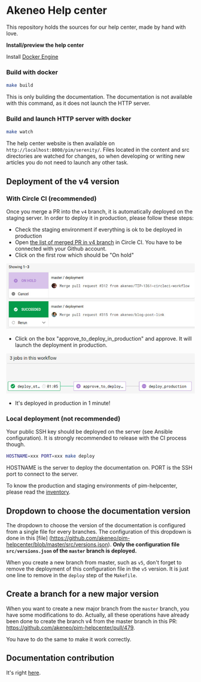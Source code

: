 # Akeneo Help center
This repository holds the sources for our help center, made by hand with love.

**Install/preview the help center**

Install [Docker Engine](https://docs.docker.com/engine/installation/)

### Build with docker

```bash
make build
```

This is only building the documentation. The documentation is not available with this command, as it does not launch the HTTP server. 

### Build and launch HTTP server with docker

```bash
make watch
```

The help center website is then available on `http://localhost:8000/pim/serenity/`.
Files located in the content and src directories are watched for changes, so when developing or writing new articles you do not need to launch any other task.

## Deployment of the v4 version

### With Circle CI (recommended)

Once you merge a PR into the `v4` branch, it is automatically deployed on the staging server. In order to deploy it in production, please follow these steps:

- Check the staging environment if everything is ok to be deployed in production
- Open [the list of merged PR in v4 branch](https://circleci.com/gh/akeneo/workflows/pim-helpcenter/tree/v4) in Circle CI. You have to be connected with your Github account.
- Click on the first row which should be "On hold"

![List of merged PR in v4](.circleci/list_workflows.jpg)

- Click on the box "approve_to_deploy_in_production" and approve. It will launch the deployment in production.

![List of jobs in a workflow](.circleci/list_jobs.jpg)

- It's deployed in production in 1 minute!

### Local deployment (not recommended)

Your public SSH key should be deployed on the server (see Ansible configuration). It is strongly recommended to release with the CI process though.

```bash
HOSTNAME=xxx PORT=xxx make deploy
```

HOSTNAME is the server to deploy the documentation on.
PORT is the SSH port to connect to the server.

To know the production and staging environments of pim-helpcenter, please read the [inventory](https://github.com/akeneo/ansible/blob/master/inventories/core.inventory).

## Dropdown to choose the documentation version

The dropdown to choose the version of the documentation  is configured from a single file for every branches. The configuration of this dropdown is done in this [file] (https://github.com/akeneo/pim-helpcenter/blob/master/src/versions.json). **Only the configuration file `src/versions.json` of the `master` branch is deployed.** 

When you create a new branch from master, such as `v5`, don't forget to remove the deployment of this configuration file in the `v5` version. It is just one line to remove in the `deploy` step of the `Makefile`.

## Create a branch for a new major version

When you want to create a new major branch from the `master` branch, you have some modifications to do. Actually, all these operations have already been done to create the branch v4 from the master branch in this PR: https://github.com/akeneo/pim-helpcenter/pull/479.

You have to do the same to make it work correctly.

## Documentation contribution

It's right [here](https://github.com/akeneo/pim-helpcenter/wiki).
